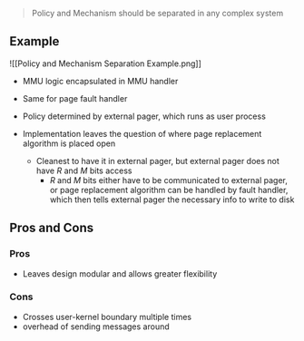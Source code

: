 > Policy and Mechanism should be separated in any complex system

## Example
![[Policy and Mechanism Separation Example.png]]
- MMU logic encapsulated in MMU handler
- Same for page fault handler
- Policy determined by external pager, which runs as user process

- Implementation leaves the question of where page replacement algorithm is placed open
	- Cleanest to have it in external pager, but external pager does not have $R$ and $M$ bits access
		- $R$ and $M$ bits either have to be communicated to external pager, or page replacement algorithm can be handled by fault handler, which then tells external pager the necessary info to write to disk

## Pros and Cons
### Pros
- Leaves design modular and allows greater flexibility

### Cons
- Crosses user-kernel boundary multiple times
- overhead of sending messages around